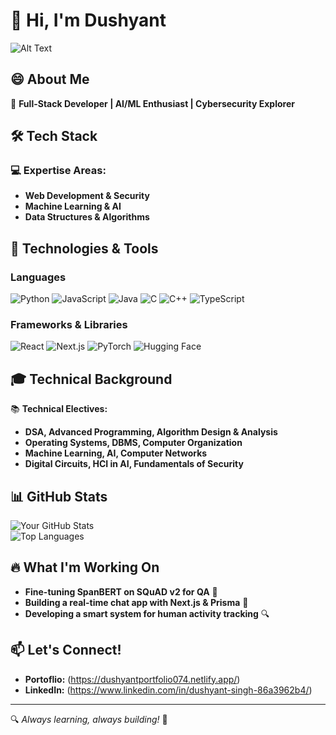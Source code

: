 

<!--
**Dushyant98474839/Dushyant98474839** is a ✨ _special_ ✨ repository because its `README.md` (this file) appears on your GitHub profile.

Here are some ideas to get you started:

- 🔭 I’m currently working on ...
- 🌱 I’m currently learning ...
- 👯 I’m looking to collaborate on ...
- 🤔 I’m looking for help with ...
- 💬 Ask me about ...
- 📫 How to reach me: ...
- 😄 Pronouns: ...
- ⚡ Fun fact: ...
-->

# 👋 Hi, I'm Dushyant  
![Alt Text](https://media.giphy.com/media/1GEATImIxEXVR79Dhk/giphy.gif?cid=ecf05e47gwdjuzpj6x5dhfrgbwsw0rb2ibpenfmhv624l3es&ep=v1_gifs_related&rid=giphy.gif&ct=g)

## 😄 About Me
🚀 **Full-Stack Developer | AI/ML Enthusiast | Cybersecurity Explorer**  

## 🛠️ Tech Stack  

### 💻 **Expertise Areas:**  
- **Web Development & Security**  
- **Machine Learning & AI**  
- **Data Structures & Algorithms**  

## 🚀 Technologies & Tools  

### Languages  
![Python](https://img.shields.io/badge/Python-3776AB?style=for-the-badge&logo=python&logoColor=white)
![JavaScript](https://img.shields.io/badge/JavaScript-F7DF1E?style=for-the-badge&logo=javascript&logoColor=black)
![Java](https://img.shields.io/badge/Java-ED8B00?style=for-the-badge&logo=java&logoColor=white)
![C](https://img.shields.io/badge/C-00599C?style=for-the-badge&logo=c&logoColor=white)
![C++](https://img.shields.io/badge/C++-00599C?style=for-the-badge&logo=c%2B%2B&logoColor=white)
![TypeScript](https://img.shields.io/badge/TypeScript-007ACC?style=for-the-badge&logo=typescript&logoColor=white)

### Frameworks & Libraries  
![React](https://img.shields.io/badge/React-20232A?style=for-the-badge&logo=react&logoColor=61DAFB)
![Next.js](https://img.shields.io/badge/Next.js-000000?style=for-the-badge&logo=nextdotjs&logoColor=white)
![PyTorch](https://img.shields.io/badge/PyTorch-EE4C2C?style=for-the-badge&logo=pytorch&logoColor=white)
![Hugging Face](https://img.shields.io/badge/HuggingFace-FFDA44?style=for-the-badge&logo=huggingface&logoColor=black)

## 🎓 Technical Background  
📚 **Technical Electives:**  
- **DSA, Advanced Programming, Algorithm Design & Analysis**  
- **Operating Systems, DBMS, Computer Organization**  
- **Machine Learning, AI, Computer Networks**  
- **Digital Circuits, HCI in AI, Fundamentals of Security**  

## 📊 GitHub Stats  

![Your GitHub Stats](https://github-readme-stats.vercel.app/api?username=Dushyant98474839&show_icons=true&theme=radical)  
![Top Languages](https://github-readme-stats.vercel.app/api/top-langs/?username=Dushyant98474839e&layout=compact&theme=radical)  



## 🔥 What I'm Working On  
- **Fine-tuning SpanBERT on SQuAD v2 for QA** 🤖  
- **Building a real-time chat app with Next.js & Prisma** 💬  
- **Developing a smart system for human activity tracking** 🔍  

## 📫 Let's Connect!  
- **Portoflio:** (https://dushyantportfolio074.netlify.app/)  
- **LinkedIn:** (https://www.linkedin.com/in/dushyant-singh-86a3962b4/)  

---

🔍 *Always learning, always building!* 🚀  
